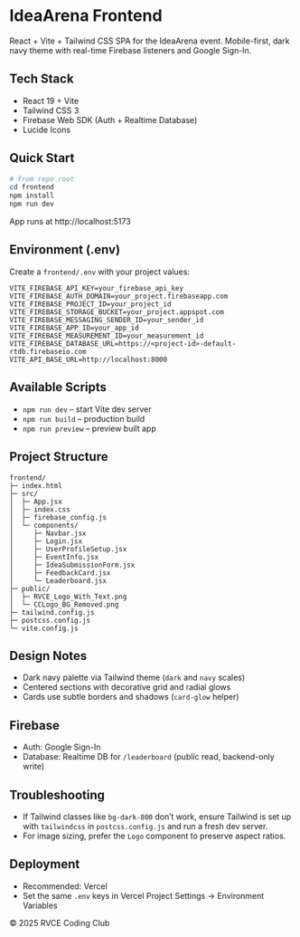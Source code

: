 # IdeaArena Frontend

React + Vite + Tailwind CSS SPA for the IdeaArena event. Mobile-first, dark navy theme with real-time Firebase listeners and Google Sign-In.

## Tech Stack
- React 19 + Vite
- Tailwind CSS 3
- Firebase Web SDK (Auth + Realtime Database)
- Lucide Icons

## Quick Start

```powershell
# from repo root
cd frontend
npm install
npm run dev
```

App runs at http://localhost:5173

## Environment (.env)
Create a `frontend/.env` with your project values:

```
VITE_FIREBASE_API_KEY=your_firebase_api_key
VITE_FIREBASE_AUTH_DOMAIN=your_project.firebaseapp.com
VITE_FIREBASE_PROJECT_ID=your_project_id
VITE_FIREBASE_STORAGE_BUCKET=your_project.appspot.com
VITE_FIREBASE_MESSAGING_SENDER_ID=your_sender_id
VITE_FIREBASE_APP_ID=your_app_id
VITE_FIREBASE_MEASUREMENT_ID=your_measurement_id
VITE_FIREBASE_DATABASE_URL=https://<project-id>-default-rtdb.firebaseio.com
VITE_API_BASE_URL=http://localhost:8000
```

## Available Scripts
- `npm run dev` – start Vite dev server
- `npm run build` – production build
- `npm run preview` – preview built app

## Project Structure
```
frontend/
├─ index.html
├─ src/
│  ├─ App.jsx
│  ├─ index.css
│  ├─ firebase_config.js
│  └─ components/
│     ├─ Navbar.jsx
│     ├─ Login.jsx
│     ├─ UserProfileSetup.jsx
│     ├─ EventInfo.jsx
│     ├─ IdeaSubmissionForm.jsx
│     ├─ FeedbackCard.jsx
│     └─ Leaderboard.jsx
├─ public/
│  ├─ RVCE_Logo_With_Text.png
│  └─ CCLogo_BG_Removed.png
├─ tailwind.config.js
├─ postcss.config.js
└─ vite.config.js
```

## Design Notes
- Dark navy palette via Tailwind theme (`dark` and `navy` scales)
- Centered sections with decorative grid and radial glows
- Cards use subtle borders and shadows (`card-glow` helper)

## Firebase
- Auth: Google Sign-In
- Database: Realtime DB for `/leaderboard` (public read, backend-only write)

## Troubleshooting
- If Tailwind classes like `bg-dark-800` don’t work, ensure Tailwind is set up with `tailwindcss` in `postcss.config.js` and run a fresh dev server.
- For image sizing, prefer the `Logo` component to preserve aspect ratios.

## Deployment
- Recommended: Vercel
- Set the same `.env` keys in Vercel Project Settings → Environment Variables

© 2025 RVCE Coding Club
